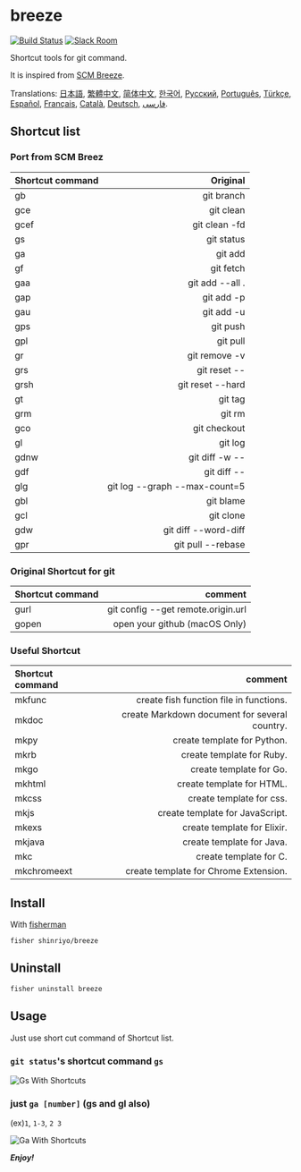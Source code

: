 [日本語]: README.jp.md
[繁體中文]: README.zh-tw.md
[简体中文]: README.zh-cn.md
[한국어]: README.ko.md
[Русский]: README.ru.md
[Português]: README.pt.md
[Türkçe]: README.tr.md
[Español]: README.es.md
[Français]: README.fr.md
[Català]: README.ca.md
[Deutsch]: README.du.md
[فارسی]: README.fa.md

# breeze

[![Build Status][travis-badge]][travis-link]
[![Slack Room][slack-badge]][slack-link]

Shortcut tools for git command.

It is inspired from [SCM Breeze](https://github.com/scmbreeze/scm_breeze "SCM Breeze").

Translations: [日本語], [繁體中文], [简体中文], [한국어], [Русский], [Português], [Türkçe], [Español], [Français], [Català], [Deutsch], [فارسی].

## Shortcut list

### Port from SCM Breez

| Shortcut command | Original | 
|:-----------|------------:|
| gb | git branch |
| gce | git clean |
| gcef | git clean -fd |
| gs | git status |
| ga | git add |
| gf | git fetch |
| gaa | git add --all . |
| gap | git add -p |
| gau | git add -u |
| gps | git push |
| gpl | git pull |
| gr | git remove -v |
| grs | git reset -- |
| grsh | git reset --hard |
| gt | git tag |
| grm | git rm |
| gco | git checkout |
| gl | git log |
| gdnw | git diff -w -- |
| gdf | git diff -- |
| glg | git log --graph --max-count=5 |
| gbl | git blame |
| gcl | git clone |
| gdw | git diff --word-diff |
| gpr | git pull --rebase |

### Original Shortcut for git

| Shortcut command | comment |
|:-----------|------------:|
| gurl | git config --get remote.origin.url |  |
| gopen | open your github (macOS Only) |

### Useful Shortcut

| Shortcut command | comment |
|:-----------|------------:|
| mkfunc | create fish function file in functions. |
| mkdoc | create Markdown document for several country. |
| mkpy | create template for Python. |
| mkrb | create template for Ruby. |
| mkgo | create template for Go. |
| mkhtml | create template for HTML. |
| mkcss | create template for css. |
| mkjs | create template for JavaScript. |
| mkexs| create template for Elixir. |
| mkjava | create template for Java. |
| mkc | create template for C. |
| mkchromeext | create template for Chrome Extension. |

## Install

With [fisherman]

```
fisher shinriyo/breeze
```

## Uninstall

```
fisher uninstall breeze
```

## Usage

Just use short cut command of Shortcut list.

### `git status`'s shortcut command `gs`

<div class="centered">
<img src="http://i.imgur.com/F3NHal3.png" alt="Gs With Shortcuts" />
</div>

### just `ga [number]` (gs and gl also)

(ex)`1`, `1-3`, `2 3`

<div class="centered">
<img src="http://i.imgur.com/RpspQI2.png" alt="Ga With Shortcuts" />
</div>

[travis-link]: https://travis-ci.org/shinriyo/breeze
[travis-badge]: https://img.shields.io/travis/shinriyo/breeze.svg
[slack-link]: https://fisherman-wharf.herokuapp.com
[slack-badge]: https://fisherman-wharf.herokuapp.com/badge.svg
[fisherman]: https://github.com/fisherman/fisherman

***Enjoy!***
